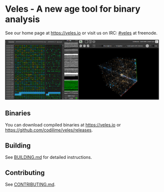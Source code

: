 # Veles - A new age tool for binary analysis

See our home page at https://veles.io or visit us on IRC:
[#veles](https://webchat.freenode.net/?channels=#veles) at freenode.

![BIOS dump analyzed using Veles](resources/screens/bios_dump.png)

## Binaries

You can download compiled binaries at https://veles.io or
https://github.com/codilime/veles/releases.

## Building

See [BUILDING.md](BUILDING.md) for detailed instructions.

## Contributing

See [CONTRIBUTING.md](CONTRIBUTING.md).
